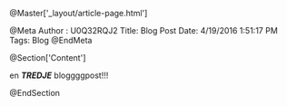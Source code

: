 @Master['_layout/article-page.html']

@Meta Author : U0Q32RQJ2
Title: Blog Post Date: 4/19/2016 1:51:17 PM Tags: Blog 
@EndMeta

@Section['Content']

en *****TREDJE***** bloggggpost!!!

@EndSection